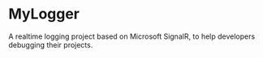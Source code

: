# MyLogger
A realtime logging project based on Microsoft SignalR, to help developers debugging their projects.
